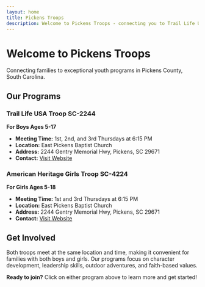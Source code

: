 ```yaml
---
layout: home
title: Pickens Troops
description: Welcome to Pickens Troops - connecting you to Trail Life USA Troop SC-2244 and American Heritage Girls Troop SC-4224
---
```


# Welcome to Pickens Troops

Connecting families to exceptional youth programs in Pickens County, South Carolina.

## Our Programs

### Trail Life USA Troop SC-2244
**For Boys Ages 5-17**

- **Meeting Time:** 1st, 2nd, and 3rd Thursdays at 6:15 PM
- **Location:** East Pickens Baptist Church
- **Address:** 2244 Gentry Memorial Hwy, Pickens, SC 29671
- **Contact:** [Visit Website](https://traillifesc2244.com)

### American Heritage Girls Troop SC-4224
**For Girls Ages 5-18**

- **Meeting Time:** 1st and 3rd Thursdays at 6:15 PM
- **Location:** East Pickens Baptist Church
- **Address:** 2244 Gentry Memorial Hwy, Pickens, SC 29671
- **Contact:** [Visit Website](https://ahg4224.com)

## Get Involved

Both troops meet at the same location and time, making it convenient for families with both boys and girls. Our programs focus on character development, leadership skills, outdoor adventures, and faith-based values.

**Ready to join?** Click on either program above to learn more and get started! 